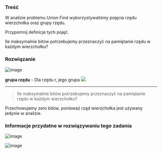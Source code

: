 ### Treść
W analizie problemu Union Find wykorzystywaliśmy pojęcia rzędu wierzchołka oraz grupy rzędu. 

Przypomnij definicje tych pojęć. 

Ile maksymalnie bitów potrzebujemy przeznaczyć na pamiętanie rzędu w każdym wierzchołku?

### Rozwiązanie

![image](https://user-images.githubusercontent.com/11476062/63861065-779e5800-c9aa-11e9-89f1-3121988f89cf.png)

**grupa rzędu** - Dla rzędu r, jego grupa ![](https://latex.codecogs.com/gif.latex?\inline&space;g&space;=&space;log^{*}(r))

---

> Ile maksymalnie bitów potrzebujemy przeznaczyć na pamiętanie rzędu w każdym wierzchołku?

Przechowujemy zero bitów, ponieważ rząd wierzchołka jest używany jedynie w analizie.

### Informacje przydatne w rozwiązywaniu tego zadania


![image](https://user-images.githubusercontent.com/11476062/63859687-0d84b380-c9a8-11e9-98f2-4af1c41ff386.png)


![image](https://user-images.githubusercontent.com/11476062/63859398-94855c00-c9a7-11e9-9c61-a0adf1b18d52.png)

